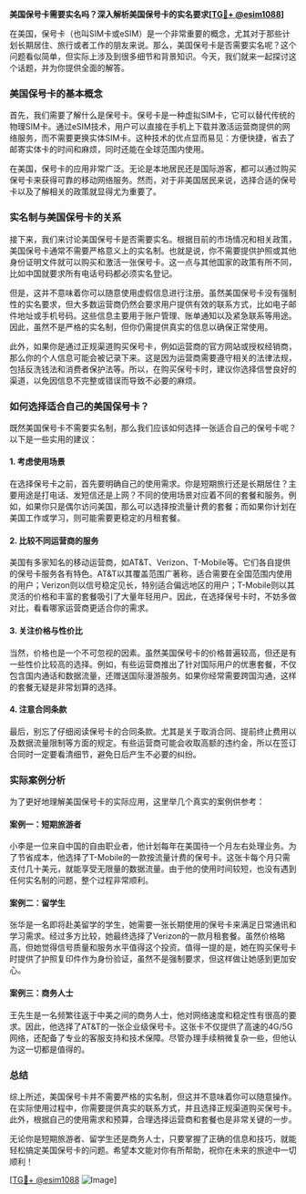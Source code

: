 **美国保号卡需要实名吗？深入解析美国保号卡的实名要求[[TG💪+ @esim1088](https://t.me/s/esim1088)]**

在美国，保号卡（也叫SIM卡或eSIM）是一个非常重要的概念，尤其对于那些计划长期居住、旅行或者工作的朋友来说。那么，美国保号卡是否需要实名呢？这个问题看似简单，但实际上涉及到很多细节和背景知识。今天，我们就来一起探讨这个话题，并为你提供全面的解答。

### 美国保号卡的基本概念

首先，我们需要了解什么是保号卡。保号卡是一种虚拟SIM卡，它可以替代传统的物理SIM卡。通过eSIM技术，用户可以直接在手机上下载并激活运营商提供的网络服务，而不需要更换实体SIM卡。这种技术的优点显而易见：方便快捷，省去了邮寄实体卡的时间和麻烦，同时还能在全球范围内使用。

在美国，保号卡的应用非常广泛。无论是本地居民还是国际游客，都可以通过购买保号卡来获得可靠的移动网络服务。然而，对于非美国居民来说，选择合适的保号卡以及了解相关的政策就显得尤为重要了。

### 实名制与美国保号卡的关系

接下来，我们来讨论美国保号卡是否需要实名。根据目前的市场情况和相关政策，美国保号卡通常不需要严格意义上的实名制。也就是说，你不需要提供护照或其他身份证明文件就可以购买和激活一张保号卡。这一点与其他国家的政策有所不同，比如中国就要求所有电话号码都必须实名登记。

但是，这并不意味着你可以随意使用虚假信息进行注册。虽然美国保号卡没有强制性的实名要求，但大多数运营商仍然会要求用户提供有效的联系方式，比如电子邮件地址或手机号码。这些信息主要用于账户管理、账单通知以及紧急联系等用途。因此，虽然不是严格的实名制，但你仍需提供真实的信息以确保正常使用。

此外，如果你是通过正规渠道购买保号卡，例如运营商的官方网站或授权经销商，那么你的个人信息可能会被记录下来。这是因为运营商需要遵守相关的法律法规，包括反洗钱法和消费者保护法等。所以，在购买保号卡时，建议你选择信誉良好的渠道，以免因信息不完整或错误而导致不必要的麻烦。

### 如何选择适合自己的美国保号卡？

既然美国保号卡不需要实名制，那么我们应该如何选择一张适合自己的保号卡呢？以下是一些实用的建议：

#### 1. **考虑使用场景**
   在选择保号卡之前，首先要明确自己的使用需求。你是短期旅行还是长期居住？主要用途是打电话、发短信还是上网？不同的使用场景对应着不同的套餐和服务。例如，如果你只是偶尔访问美国，那么可以选择按流量计费的套餐；而如果你计划在美国工作或学习，则可能需要更稳定的月租套餐。

#### 2. **比较不同运营商的服务**
   美国有多家知名的移动运营商，如AT&T、Verizon、T-Mobile等。它们各自提供的保号卡服务各有特色。AT&T以其覆盖范围广著称，适合需要在全国范围内使用的用户；Verizon则以信号稳定见长，特别适合偏远地区的用户；T-Mobile则以其灵活的价格和丰富的套餐吸引了大量年轻用户。因此，在选择保号卡时，不妨多做对比，看看哪家运营商更适合你的需求。

#### 3. **关注价格与性价比**
   当然，价格也是一个不可忽视的因素。虽然美国保号卡的价格普遍较高，但还是有一些性价比较高的选择。例如，有些运营商推出了针对国际用户的优惠套餐，不仅包含国内通话和数据流量，还赠送国际漫游服务。如果你经常需要跨国沟通，这样的套餐无疑是非常划算的选择。

#### 4. **注意合同条款**
   最后，别忘了仔细阅读保号卡的合同条款。尤其是关于取消合同、提前终止费用以及数据流量限制等方面的规定。有些运营商可能会收取高额的违约金，所以在签订合同时一定要看清细节，避免日后产生不必要的纠纷。

### 实际案例分析

为了更好地理解美国保号卡的实际应用，这里举几个真实的案例供参考：

#### 案例一：短期旅游者
小李是一位来自中国的自由职业者，他计划每年在美国待一个月左右处理业务。为了节省成本，他选择了T-Mobile的一款按流量计费的保号卡。这张卡每个月只需支付几十美元，就能享受无限量的数据流量。由于他的使用时间较短，也没有遇到任何实名制的问题，整个过程非常顺利。

#### 案例二：留学生
张华是一名即将赴美留学的学生，她需要一张长期使用的保号卡来满足日常通讯和学习需求。经过多方比较，她最终选择了Verizon的一款月租套餐。虽然价格略高，但她觉得信号质量和服务水平值得这个投资。值得一提的是，她在购买保号卡时提供了护照复印件作为身份验证，虽然不是强制要求，但这样做让她感到更加安心。

#### 案例三：商务人士
王先生是一名频繁往返于中美之间的商务人士，他对网络速度和稳定性有很高的要求。因此，他选择了AT&T的一张企业级保号卡。这张卡不仅提供了高速的4G/5G网络，还配备了专业的客服支持和技术保障。尽管办理手续稍微复杂一些，但他认为这一切都是值得的。

### 总结

综上所述，美国保号卡并不需要严格的实名制，但这并不意味着你可以随意操作。在实际使用过程中，你需要提供真实的联系方式，并且选择正规渠道购买保号卡。此外，根据自己的使用需求和预算，合理选择运营商和套餐也是非常关键的一步。

无论你是短期旅游者、留学生还是商务人士，只要掌握了正确的信息和技巧，就能轻松搞定美国保号卡的问题。希望本文能对你有所帮助，祝你在未来的旅途中一切顺利！

[[TG💪+ @esim1088](https://t.me/s/esim1088) ![Image](https://i.postimg.cc/4NQfJmqS/Snipaste-2025-05-13-00-14-12.png)]
